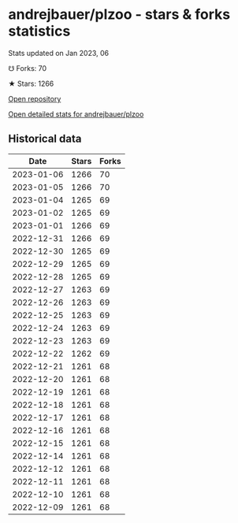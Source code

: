 # andrejbauer/plzoo - stars & forks statistics

Stats updated on Jan 2023, 06

☋ Forks: 70

★ Stars: 1266

[Open repository](https://github.com/andrejbauer/plzoo)

[Open detailed stats for andrejbauer/plzoo](https://reviewgithub.com/rep/andrejbauer/plzoo)

## Historical data
| Date | Stars | Forks |
|------|-------|-------|
| 2023-01-06 | 1266 | 70 | 
| 2023-01-05 | 1266 | 70 | 
| 2023-01-04 | 1265 | 69 | 
| 2023-01-02 | 1265 | 69 | 
| 2023-01-01 | 1266 | 69 | 
| 2022-12-31 | 1266 | 69 | 
| 2022-12-30 | 1265 | 69 | 
| 2022-12-29 | 1265 | 69 | 
| 2022-12-28 | 1265 | 69 | 
| 2022-12-27 | 1263 | 69 | 
| 2022-12-26 | 1263 | 69 | 
| 2022-12-25 | 1263 | 69 | 
| 2022-12-24 | 1263 | 69 | 
| 2022-12-23 | 1263 | 69 | 
| 2022-12-22 | 1262 | 69 | 
| 2022-12-21 | 1261 | 68 | 
| 2022-12-20 | 1261 | 68 | 
| 2022-12-19 | 1261 | 68 | 
| 2022-12-18 | 1261 | 68 | 
| 2022-12-17 | 1261 | 68 | 
| 2022-12-16 | 1261 | 68 | 
| 2022-12-15 | 1261 | 68 | 
| 2022-12-14 | 1261 | 68 | 
| 2022-12-12 | 1261 | 68 | 
| 2022-12-11 | 1261 | 68 | 
| 2022-12-10 | 1261 | 68 | 
| 2022-12-09 | 1261 | 68 | 

